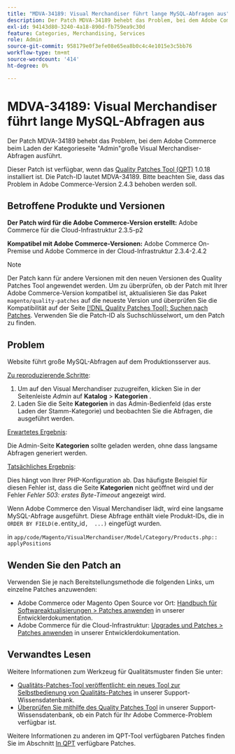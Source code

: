 ```yaml
---
title: "MDVA-34189: Visual Merchandiser führt lange MySQL-Abfragen aus"
description: Der Patch MDVA-34189 behebt das Problem, bei dem Adobe Commerce beim Laden der Kategorieseite "Admin"große Visual Merchandiser-Abfragen ausführt.
exl-id: 94143d80-3240-4a18-890d-fb759ea9c30d
feature: Categories, Merchandising, Services
role: Admin
source-git-commit: 958179e0f3efe08e65ea8b0c4c4e1015e3c5bb76
workflow-type: tm+mt
source-wordcount: '414'
ht-degree: 0%

---
```


# MDVA-34189: Visual Merchandiser führt lange MySQL-Abfragen aus

Der Patch MDVA-34189 behebt das Problem, bei dem Adobe Commerce beim Laden der Kategorieseite &quot;Admin&quot;große Visual Merchandiser-Abfragen ausführt.

Dieser Patch ist verfügbar, wenn das [Quality Patches Tool (QPT)](/help/announcements/adobe-commerce-announcements/magento-quality-patches-released-new-tool-to-self-serve-quality-patches.md) 1.0.18 installiert ist. Die Patch-ID lautet MDVA-34189. Bitte beachten Sie, dass das Problem in Adobe Commerce-Version 2.4.3 behoben werden soll.

## Betroffene Produkte und Versionen

**Der Patch wird für die Adobe Commerce-Version erstellt:** Adobe Commerce für die Cloud-Infrastruktur 2.3.5-p2

**Kompatibel mit Adobe Commerce-Versionen:** Adobe Commerce On-Premise und Adobe Commerce in der Cloud-Infrastruktur 2.3.4-2.4.2

>[!NOTE]
>
>Der Patch kann für andere Versionen mit den neuen Versionen des Quality Patches Tool angewendet werden. Um zu überprüfen, ob der Patch mit Ihrer Adobe Commerce-Version kompatibel ist, aktualisieren Sie das Paket `magento/quality-patches` auf die neueste Version und überprüfen Sie die Kompatibilität auf der Seite [[!DNL Quality Patches Tool]: Suchen nach Patches](https://devdocs.magento.com/quality-patches/tool.html#patch-grid). Verwenden Sie die Patch-ID als Suchschlüsselwort, um den Patch zu finden.

## Problem

Website führt große MySQL-Abfragen auf dem Produktionsserver aus.

<u>Zu reproduzierende Schritte</u>:

1. Um auf den Visual Merchandiser zuzugreifen, klicken Sie in der Seitenleiste *Admin* auf **Katalog** > **Kategorien** .
1. Laden Sie die Seite **Kategorien** in das Admin-Bedienfeld (das erste Laden der Stamm-Kategorie) und beobachten Sie die Abfragen, die ausgeführt werden.

<u>Erwartetes Ergebnis</u>:

Die Admin-Seite **Kategorien** sollte geladen werden, ohne dass langsame Abfragen generiert werden.

<u>Tatsächliches Ergebnis</u>:

Dies hängt von Ihrer PHP-Konfiguration ab. Das häufigste Beispiel für diesen Fehler ist, dass die Seite **Kategorien** nicht geöffnet wird und der Fehler *Fehler 503: erstes Byte-Timeout* angezeigt wird.

Wenn Adobe Commerce den Visual Merchandiser lädt, wird eine langsame MySQL-Abfrage ausgeführt. Diese Abfrage enthält viele Produkt-IDs, die in `ORDER BY FIELD(`e`.`entity_id`,  ...)` eingefügt wurden.

in `app/code/Magento/VisualMerchandiser/Model/Category/Products.php:: applyPositions`

## Wenden Sie den Patch an

Verwenden Sie je nach Bereitstellungsmethode die folgenden Links, um einzelne Patches anzuwenden:

* Adobe Commerce oder Magento Open Source vor Ort: [Handbuch für Softwareaktualisierungen > Patches anwenden](https://devdocs.magento.com/guides/v2.4/comp-mgr/patching/mqp.html) in unserer Entwicklerdokumentation.
* Adobe Commerce für die Cloud-Infrastruktur: [Upgrades und Patches > Patches anwenden](https://devdocs.magento.com/cloud/project/project-patch.html) in unserer Entwicklerdokumentation.

## Verwandtes Lesen

Weitere Informationen zum Werkzeug für Qualitätsmuster finden Sie unter:

* [Qualitäts-Patches-Tool veröffentlicht: ein neues Tool zur Selbstbedienung von Qualitäts-Patches](/help/announcements/adobe-commerce-announcements/magento-quality-patches-released-new-tool-to-self-serve-quality-patches.md) in unserer Support-Wissensdatenbank.
* [Überprüfen Sie mithilfe des Quality Patches Tool](/help/support-tools/patches-available-in-qpt-tool/check-patch-for-magento-issue-with-magento-quality-patches.md) in unserer Support-Wissensdatenbank, ob ein Patch für Ihr Adobe Commerce-Problem verfügbar ist.

Weitere Informationen zu anderen im QPT-Tool verfügbaren Patches finden Sie im Abschnitt [In QPT](https://support.magento.com/hc/en-us/sections/360010506631-Patches-available-in-QPT-tool-) verfügbare Patches.
